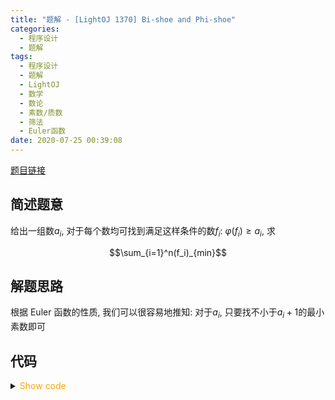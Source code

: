 ```yaml
---
title: "题解 - [LightOJ 1370] Bi-shoe and Phi-shoe"
categories:
  - 程序设计
  - 题解
tags:
  - 程序设计
  - 题解
  - LightOJ
  - 数学
  - 数论
  - 素数/质数
  - 筛法
  - Euler函数
date: 2020-07-25 00:39:08
---
```


[题目链接](https://vjudge.net/problem/LightOJ-1341/origin)

<!-- more -->

## 简述题意

给出一组数$a_i$, 对于每个数均可找到满足这样条件的数$f_i$: $\varphi(f_i)\geqslant a_i$, 求

$$\sum_{i=1}^n(f_i)_{min}$$

## 解题思路

根据 Euler 函数的性质, 我们可以很容易地推知: 对于$a_i$, 只要找不小于$a_i+1$的最小素数即可

## 代码

<details>
<summary><font color='orange'>Show code</font></summary>

{% icodeweb cpa_cpp title:LightOJ_1370 LightOJ/1370/0.cpp %}

</details>
